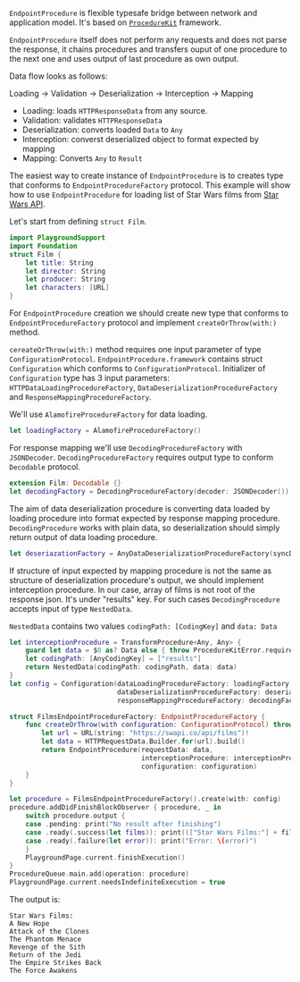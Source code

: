 `EndpointProcedure` is flexible typesafe bridge between network and application model.
 It's based on [`ProcedureKit`](https://github.com/procedurekit/procedurekit) framework.

 `EndpointProcedure` itself does not perform any requests and does not parse the response, it chains procedures and transfers ouput of one procedure to the next one and uses output of last procedure as own output.

 Data flow looks as follows:

 Loading -> Validation -> Deserialization -> Interception -> Mapping
 - Loading: loads `HTTPResponseData` from any source.
 - Validation: validates `HTTPResponseData`
 - Deserialization: converts loaded `Data` to `Any`
 - Interception: converst deserialized object to format expected by mapping
 - Mapping: Converts `Any` to `Result`

 The easiest way to create instance of `EndpointProcedure` is to creates type that conforms to `EndpointProcedureFactory` protocol.
 This example will show how to use `EndpointProcedure` for loading list of Star Wars films from [Star Wars API](https://swapi.co).

 Let's start from defining `struct Film`.

```swift
import PlaygroundSupport
import Foundation
struct Film {
    let title: String
    let director: String
    let producer: String
    let characters: [URL]
}
```

For `EndpointProcedure` creation we should create new type that conforms to `EndpointProcedureFactory` protocol and implement `createOrThrow(with:)` method.
 
 `cereateOrThrow(with:)` method requires one input parameter of type `ConfigurationProtocol`. `EndpointProcedure.framework` contains struct `Configuration` which conforms to `ConfigurationProtocol`. Initializer of `Configuration` type has 3 input parameters: `HTTPDataLoadingProcedureFactory`, `DataDeserializationProcedureFactory` and `ResponseMappingProcedureFactory`.

 We'll use `AlamofireProcedureFactory` for data loading.

```swift
let loadingFactory = AlamofireProcedureFactory()
```

For response mapping we'll use `DecodingProcedureFactory` with `JSONDecoder`.
 `DecodingProcedureFactory` requires output type to conform `Decodable` protocol.

```swift
extension Film: Decodable {}
let decodingFactory = DecodingProcedureFactory(decoder: JSONDecoder())
```

The aim of data deserialization procedure is converting data loaded by loading procedure into format expected by response mapping procedure.
 `DecodingProcedure` works with plain data, so deserialization should simply return output of data loading procedure.

```swift
let deseriazationFactory = AnyDataDeserializationProcedureFactory(syncDeserialization: {$0})
```

If structure of input expected by mapping procedure is not the same as structure of deserialization procedure's output, we should implement interception procedure.
 In our case, array of films is not root of the response json. It's under "results" key.
 For such cases `DecodingProcedure` accepts input of type `NestedData`.
 
 `NestedData` contains two values `codingPath: [CodingKey]` and `data: Data`

```swift
let interceptionProcedure = TransformProcedure<Any, Any> {
    guard let data = $0 as? Data else { throw ProcedureKitError.requirementNotSatisfied() }
    let codingPath: [AnyCodingKey] = ["results"]
    return NestedData(codingPath: codingPath, data: data)
}
let config = Configuration(dataLoadingProcedureFactory: loadingFactory,
                           dataDeserializationProcedureFactory: deseriazationFactory,
                           responseMappingProcedureFactory: decodingFactory)

struct FilmsEndpointProcedureFactory: EndpointProcedureFactory {
    func createOrThrow(with configuration: ConfigurationProtocol) throws -> EndpointProcedure<[Film]> {
        let url = URL(string: "https://swapi.co/api/films")!
        let data = HTTPRequestData.Builder.for(url).build()
        return EndpointProcedure(requestData: data,
                                 interceptionProcedure: interceptionProcedure,
                                 configuration: configuration)
    }
}

let procedure = FilmsEndpointProcedureFactory().create(with: config)
procedure.addDidFinishBlockObserver { procedure, _ in
    switch procedure.output {
    case .pending: print("No result after finishing")
    case .ready(.success(let films)): print((["Star Wars Films:"] + films.map({ $0.title })).joined(separator: "\n"))
    case .ready(.failure(let error)): print("Error: \(error)")
    }
    PlaygroundPage.current.finishExecution()
}
ProcedureQueue.main.add(operation: procedure)
PlaygroundPage.current.needsIndefiniteExecution = true
```

The output is:

 ```
 Star Wars Films:
 A New Hope
 Attack of the Clones
 The Phantom Menace
 Revenge of the Sith
 Return of the Jedi
 The Empire Strikes Back
 The Force Awakens
 ```